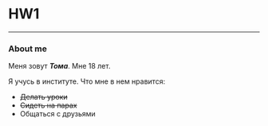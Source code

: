 # HW1
***
### About me
Меня зовут **_Тома_**. Мне 18 лет.  

Я учусь в институте. Что мне в нем нравится:
* ~~Делать уроки~~
* ~~Сидеть на парах~~
* Общаться с друзьями
